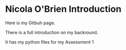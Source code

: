 # Nicola O'Brien Introduction

Here is my Gitbuh page.

There is a full introduction on my backround.

It has my python files for my Assessment 1

